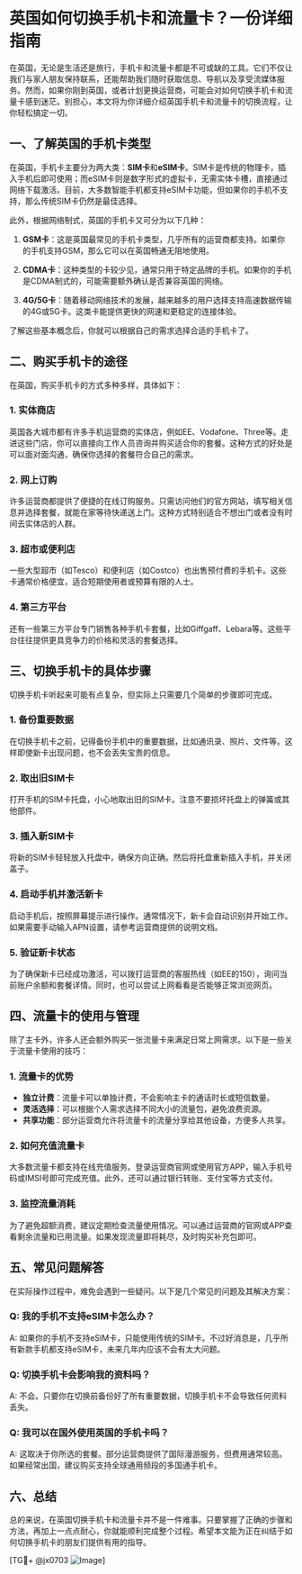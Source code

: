 # 英国如何切换手机卡和流量卡？一份详细指南

在英国，无论是生活还是旅行，手机卡和流量卡都是不可或缺的工具。它们不仅让我们与家人朋友保持联系，还能帮助我们随时获取信息、导航以及享受流媒体服务。然而，如果你刚到英国，或者计划更换运营商，可能会对如何切换手机卡和流量卡感到迷茫。别担心，本文将为你详细介绍英国手机卡和流量卡的切换流程，让你轻松搞定一切。

## 一、了解英国的手机卡类型

在英国，手机卡主要分为两大类：**SIM卡**和**eSIM卡**。SIM卡是传统的物理卡，插入手机后即可使用；而eSIM卡则是数字形式的虚拟卡，无需实体卡槽，直接通过网络下载激活。目前，大多数智能手机都支持eSIM卡功能，但如果你的手机不支持，那么传统SIM卡仍然是最佳选择。

此外，根据网络制式，英国的手机卡又可分为以下几种：

1. **GSM卡**：这是英国最常见的手机卡类型，几乎所有的运营商都支持。如果你的手机支持GSM，那么它可以在英国畅通无阻地使用。
   
2. **CDMA卡**：这种类型的卡较少见，通常只用于特定品牌的手机。如果你的手机是CDMA制式的，可能需要额外确认是否兼容英国的网络。

3. **4G/5G卡**：随着移动网络技术的发展，越来越多的用户选择支持高速数据传输的4G或5G卡。这类卡能提供更快的网速和更稳定的连接体验。

了解这些基本概念后，你就可以根据自己的需求选择合适的手机卡了。

## 二、购买手机卡的途径

在英国，购买手机卡的方式多种多样，具体如下：

### 1. 实体商店
英国各大城市都有许多手机运营商的实体店，例如EE、Vodafone、Three等。走进这些门店，你可以直接向工作人员咨询并购买适合你的套餐。这种方式的好处是可以面对面沟通，确保你选择的套餐符合自己的需求。

### 2. 网上订购
许多运营商都提供了便捷的在线订购服务。只需访问他们的官方网站，填写相关信息并选择套餐，就能在家等待快递送上门。这种方式特别适合不想出门或者没有时间去实体店的人群。

### 3. 超市或便利店
一些大型超市（如Tesco）和便利店（如Costco）也出售预付费的手机卡。这些卡通常价格便宜，适合短期使用者或预算有限的人士。

### 4. 第三方平台
还有一些第三方平台专门销售各种手机卡套餐，比如Giffgaff、Lebara等。这些平台往往提供更具竞争力的价格和灵活的套餐选择。

## 三、切换手机卡的具体步骤

切换手机卡听起来可能有点复杂，但实际上只需要几个简单的步骤即可完成。

### 1. 备份重要数据
在切换手机卡之前，记得备份手机中的重要数据，比如通讯录、照片、文件等。这样即使新卡出现问题，也不会丢失宝贵的信息。

### 2. 取出旧SIM卡
打开手机的SIM卡托盘，小心地取出旧的SIM卡。注意不要损坏托盘上的弹簧或其他部件。

### 3. 插入新SIM卡
将新的SIM卡轻轻放入托盘中，确保方向正确。然后将托盘重新插入手机，并关闭盖子。

### 4. 启动手机并激活新卡
启动手机后，按照屏幕提示进行操作。通常情况下，新卡会自动识别并开始工作。如果需要手动输入APN设置，请参考运营商提供的说明文档。

### 5. 验证新卡状态
为了确保新卡已经成功激活，可以拨打运营商的客服热线（如EE的150），询问当前账户余额和套餐详情。同时，也可以尝试上网看看是否能够正常浏览网页。

## 四、流量卡的使用与管理

除了主卡外，许多人还会额外购买一张流量卡来满足日常上网需求。以下是一些关于流量卡使用的技巧：

### 1. 流量卡的优势
- **独立计费**：流量卡可以单独计费，不会影响主卡的通话时长或短信数量。
- **灵活选择**：可以根据个人需求选择不同大小的流量包，避免浪费资源。
- **共享功能**：部分运营商允许将流量卡的流量分享给其他设备，方便多人共享。

### 2. 如何充值流量卡
大多数流量卡都支持在线充值服务。登录运营商官网或使用官方APP，输入手机号码或IMSI号即可完成充值。此外，还可以通过银行转账、支付宝等方式支付。

### 3. 监控流量消耗
为了避免超额消费，建议定期检查流量使用情况。可以通过运营商的官网或APP查看剩余流量和已用流量。如果发现流量即将耗尽，及时购买补充包即可。

## 五、常见问题解答

在实际操作过程中，难免会遇到一些疑问。以下是几个常见的问题及其解决方案：

### Q: 我的手机不支持eSIM卡怎么办？
A: 如果你的手机不支持eSIM卡，只能使用传统的SIM卡。不过好消息是，几乎所有新款手机都支持eSIM卡，未来几年内应该不会有太大问题。

### Q: 切换手机卡会影响我的资料吗？
A: 不会。只要你在切换前备份好了所有重要数据，切换手机卡不会导致任何资料丢失。

### Q: 我可以在国外使用英国的手机卡吗？
A: 这取决于你所选的套餐。部分运营商提供了国际漫游服务，但费用通常较高。如果经常出国，建议购买支持全球通用频段的多国通手机卡。

## 六、总结

总的来说，在英国切换手机卡和流量卡并不是一件难事。只要掌握了正确的步骤和方法，再加上一点点耐心，你就能顺利完成整个过程。希望本文能为正在纠结于如何切换手机卡的朋友们提供有用的指导。

[TG💪+ @jx0703 ![Image](https://github.com/user-attachments/assets/dbca1d08-cadb-493c-b0ec-ad6f7a83f270)]